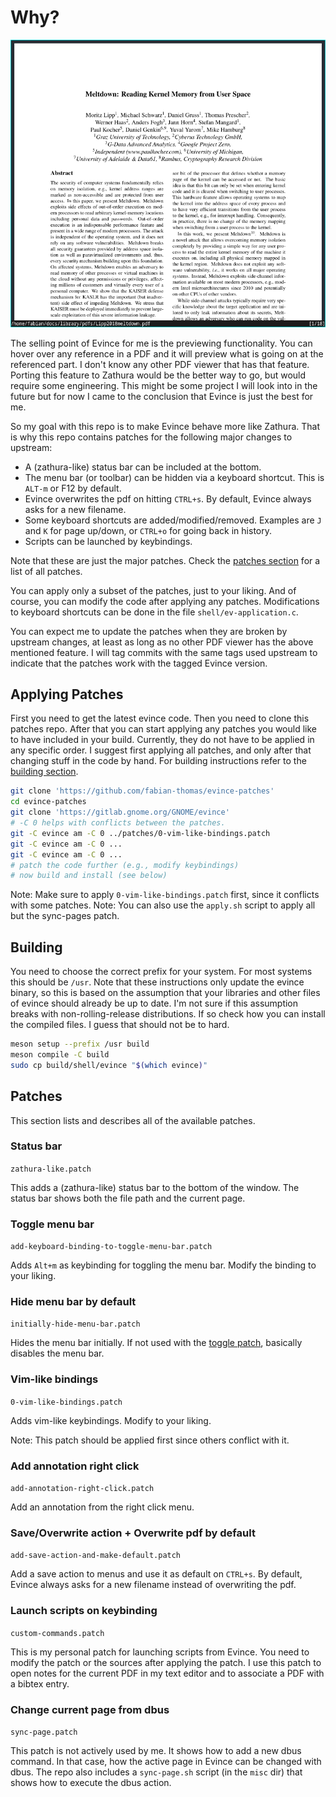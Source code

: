 # Why?

![how evince looks with the zathura like patches](zathura-like-evince.png)

The selling point of Evince for me is the previewing functionality.  You can
hover over any reference in a PDF and it will preview what is going on at the
referenced part.  I don't know any other PDF viewer that has that feature.
Porting this feature to Zathura would be the better way to go, but would require
some engineering.  This might be some project I will look into in the future but
for now I came to the conclusion that Evince is just the best for me.

So my goal with this repo is to make Evince behave more like Zathura.
That is why this repo contains patches for the following major changes to
upstream:

- A (zathura-like) status bar can be included at the bottom.
- The menu bar (or toolbar) can be hidden via a keyboard shortcut. This is
  `ALT-m` or F12 by default.
- Evince overwrites the pdf on hitting `CTRL+s`. By default, Evince always asks
  for a new filename.
- Some keyboard shortcuts are added/modified/removed. Examples are `J` and `K`
  for page up/down, or `CTRL+o` for going back in history.
- Scripts can be launched by keybindings.

Note that these are just the major patches. Check the [patches section](#patches) for a list
of all patches.

You can apply only a subset of the patches, just to your liking. And of course, you can modify the
code after applying any patches. Modifications to keyboard shortcuts can be done
in the file `shell/ev-application.c`.

You can expect me to update the patches when they are broken by upstream changes,
at least as long as no other PDF viewer has the above mentioned feature. I will tag
commits with the same tags used upstream to indicate that the patches work with the
tagged Evince version.

## Applying Patches

First you need to get the latest evince code. Then you need to clone this patches
repo. After that you can start applying any patches you would like to have
included in your build. Currently, they do not have to be applied in any specific
order. I suggest first applying all patches, and only after that changing stuff
in the code by hand.
For building instructions refer to the [building section](#building).
``` sh
git clone 'https://github.com/fabian-thomas/evince-patches'
cd evince-patches
git clone 'https://gitlab.gnome.org/GNOME/evince'
# -C 0 helps with conflicts between the patches.
git -C evince am -C 0 ../patches/0-vim-like-bindings.patch
git -C evince am -C 0 ...
git -C evince am -C 0 ...
# patch the code further (e.g., modify keybindings)
# now build and install (see below)
```

Note: Make sure to apply `0-vim-like-bindings.patch` first, since it conflicts with some patches.
Note: You can also use the `apply.sh` script to apply all but the sync-pages patch.

## Building

You need to choose the correct prefix for your system. For most systems this
should be `/usr`. Note that these instructions only update the evince binary, so
this is based on the assumption that your libraries and other files of evince
should already be up to date. I'm not sure if this assumption breaks with
non-rolling-release distributions. If so check how you can install the compiled
files. I guess that should not be to hard.
```sh
meson setup --prefix /usr build
meson compile -C build
sudo cp build/shell/evince "$(which evince)"
```

## Patches

This section lists and describes all of the available patches.

### Status bar

`zathura-like.patch`

This adds a (zathura-like) status bar to the bottom of the window.
The status bar shows both the file path and the current page.

### Toggle menu bar

`add-keyboard-binding-to-toggle-menu-bar.patch`

Adds `Alt+m` as keybinding for toggling the menu bar. Modify the binding to your
liking.

### Hide menu bar by default

`initially-hide-menu-bar.patch`

Hides the menu bar initially. If not used with the [toggle patch](#toggle-menu-bar),
basically disables the menu bar.

### Vim-like bindings

`0-vim-like-bindings.patch`

Adds vim-like keybindings. Modify to your liking.

Note: This patch should be applied first since others conflict with it.

### Add annotation right click

`add-annotation-right-click.patch`

Add an annotation from the right click menu.

### Save/Overwrite action + Overwrite pdf by default

`add-save-action-and-make-default.patch`

Add a save action to menus and use it as default on `CTRL+s`. By default, Evince always
asks for a new filename instead of overwriting the pdf.

### Launch scripts on keybinding

`custom-commands.patch`

This is my personal patch for launching scripts from Evince. You need to modify the patch or
the sources after applying the patch. I use this patch to open notes for the current PDF in my
text editor and to associate a PDF with a bibtex entry.

### Change current page from dbus

`sync-page.patch`

This patch is not actively used by me. It shows how to add a new dbus command. In that case,
how the active page in Evince can be changed with dbus. The repo also includes a `sync-page.sh`
script (in the `misc` dir) that shows how to execute the dbus action.
